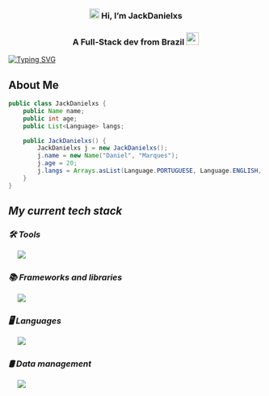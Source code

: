 <h3 align="center"><img src="https://raw.githubusercontent.com/MartinHeinz/MartinHeinz/master/wave.gif" width="20px"> Hi, I’m JackDanielxs</h3>
<h3 align="center">A Full-Stack dev from Brazil <img width="25" src="http://purecatamphetamine.github.io/country-flag-icons/3x2/BR.svg"/></h3>



[![Typing SVG](https://readme-typing-svg.herokuapp.com?color=009b3a&lines=Creative+Developer;Continuous+Learner;Problem+Solver)](https://git.io/typing-svg)


## About Me

```java
public class JackDanielxs {
    public Name name;
    public int age;
    public List<Language> langs;

    public JackDanielxs() {
        JackDanielxs j = new JackDanielxs();
        j.name = new Name("Daniel", "Marques");
        j.age = 20;
        j.langs = Arrays.asList(Language.PORTUGUESE, Language.ENGLISH, Language.SPANISH, Language.FRENCH);
    }
}
```

## ***My current tech stack***

### ***🛠️ Tools***

<p align="left">
  <span>&emsp;</span>
  <a href="https://skillicons.dev">
    <img src="https://skillicons.dev/icons?i=visualstudio,vscode,eclipse,aws,azure,stackoverflow,git" />
  </a>
</p>

### ***📚 Frameworks and libraries***

<p align="left">
  <span>&emsp;</span>
  <a href="https://skillicons.dev">
    <img src="https://skillicons.dev/icons?i=windows,linux,dotnet,spring,maven,fastapi,matlab" />
  </a>
</p>

### ***🖥️ Languages***

<p align="left">
  <span>&emsp;</span>
  <a href="https://skillicons.dev">
    <img src="https://skillicons.dev/icons?i=c,cpp,cs,java,html,css,js" />
  </a>
</p>

### ***🛢️ Data management***

<p align="left">
  <span>&emsp;</span>
  <a href="https://skillicons.dev">
    <img src="https://skillicons.dev/icons?i=postgres,mysql,supabase" />
  </a>
</p>
